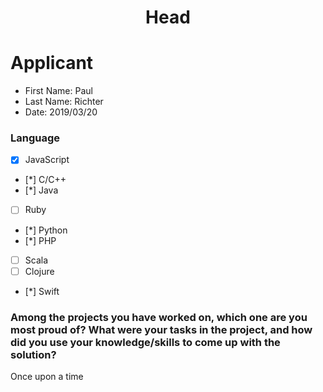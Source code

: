 <h1 align="center">Head</h1>

# Applicant

- First Name: Paul
- Last Name: Richter
- Date: 2019/03/20

### Language

- [x] JavaScript
- [*] C/C++
- [*] Java
- [ ] Ruby
- [*] Python
- [*] PHP
- [ ] Scala
- [ ] Clojure
- [*] Swift

### Among the projects you have worked on, which one are you most proud of? What were your tasks in the project, and how did you use your knowledge/skills to come up with the solution?

Once upon a time

